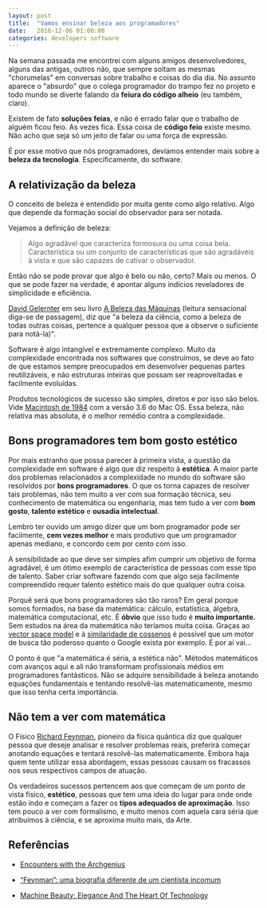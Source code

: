 ```yaml
---
layout: post
title:  "Vamos ensinar beleza aos programadores"
date:   2016-12-06 01:00:00
categories: developers software
---
```


Na semana passada me encontrei com alguns amigos desenvolvedores, alguns das antigas, outros não, que sempre soltam as mesmas "chorumelas" em conversas sobre trabalho e coisas do dia dia. No assunto aparece o "absurdo" que o colega programador do trampo fez no projeto e todo mundo se diverte falando da **feiura do código alheio** (eu também, claro). 

Existem de fato **soluções feias**, e não é errado falar que o trabalho de alguém ficou feio. As vezes fica. Essa coisa de **código feio** existe mesmo. Não acho que seja só um jeito de falar ou uma força de expressão. 

É por esse motivo que nós programadores, devíamos entender mais sobre a **beleza da tecnologia**. Especificamente, do software. 



A relativização da beleza
-------------
O conceito de beleza é entendido por muita gente como algo relativo. Algo que depende da formação social do observador para ser notada.

Vejamos a definição de beleza:

> Algo agradável que caracteriza formosura ou uma coisa bela. Característica ou um conjunto de características que são agradáveis à vista e que são capazes de cativar o observador.
 
Então não se pode provar que algo é belo ou não, certo? Mais ou menos. O que se pode fazer na verdade, é apontar alguns indícios reveladores de simplicidade e eficiência.

[David Gelernter](https://en.wikipedia.org/wiki/David_Gelernter) em seu livro [A Beleza das Máquinas](http://www.americanas.com.br/produto/178757/livro-beleza-das-maquinas) (leitura sensacional diga-se de passagem), diz que "a beleza da ciência, como a beleza de todas outras coisas, pertence a qualquer pessoa que a observe o suficiente para notá-la)". 

Software é algo intangível e extremamente complexo. Muito da complexidade encontrada nos softwares que construímos, se deve ao fato de que estamos sempre preocupados em desenvolver pequenas partes reutilizáveis, e não estruturas inteiras que possam ser reaproveitadas e facilmente evoluídas.

Produtos tecnológicos de sucesso são simples, diretos e por isso são belos. Vide [Macintosh de 1984](http://g1.globo.com/tecnologia/noticia/2014/01/computador-inovador-da-apple-macintosh-completa-30-anos.html) com a versão 3.6 do Mac OS. Essa beleza, não relativa mas absoluta, é o melhor remédio contra a complexidade.

Bons programadores tem bom gosto estético
----

Por mais estranho que possa parecer à primeira vista, a questão da complexidade em software é algo que diz respeito à **estética**. A maior parte dos problemas relacionados a complexidade no mundo do software são resolvidos por **bons programadores**. O que os torna capazes de resolver tais problemas, não tem muito a ver com sua formação técnica, seu conhecimento de matemática ou engenharia, mas tem tudo a ver com **bom gosto**, **talento estético** e **ousadia intelectual**.

Lembro ter ouvido um amigo dizer que um bom programador pode ser facilmente, **cem vezes melhor** e mais produtivo que um programador apenas mediano, e concordo cem por cento com isso. 

A sensibilidade ao que deve ser simples afim cumprir um objetivo de forma agradável, é um ótimo exemplo de característica de pessoas com esse tipo de talento. Saber criar software fazendo com que algo seja facilmente compreendido requer talento estético mais do que qualquer outra coisa.

Porquê será que bons programadores são tão raros? Em geral porque somos formados, na base da matemática: cálculo, estatística, álgebra, matemática computacional, etc. É **óbvio** que isso tudo é **muito importante.** Sem estudos na área da matemática não teríamos muita coisa. Graças ao [vector space model](https://en.wikipedia.org/wiki/Vector_space_model) e à [similaridade de cossenos](https://en.wikipedia.org/wiki/Cosine_similarity) é possível que um motor de busca tão poderoso quanto o Google exista por exemplo. E por aí vai... 

O ponto é que "a matemática é séria, a estética não". Métodos matemáticos com avanços aqui e ali não transformam profissionais médios em programadores fantásticos. Não se adquire sensibilidade á beleza anotando equações fundamentais e tentando resolvê-las matematicamente, mesmo que isso tenha certa importância.

Não tem a ver com matemática
----
O Físico [Richard Feynman](https://pt.wikipedia.org/wiki/Richard_Feynman), pioneiro da física quântica diz que qualquer pessoa que deseje analisar e resolver problemas reais, preferirá começar anotando equações e tentará resolvê-las matematicamente. Embora haja quem tente utilizar essa abordagem, essas pessoas causam os fracassos nos seus respectivos campos de atuação. 

Os verdadeiros sucessos pertencem aos que começam de um ponto de vista físico, **estético**, pessoas que tem uma ideia do lugar para onde onde estão indo e começam a fazer os **tipos adequados de aproximação**. Isso tem pouco a ver com formalismo, e muito menos com aquela cara séria que atribuímos à ciência, e se aproxima muito mais, da Arte.


Referências
-------------
- [Encounters with the Archgenius](http://time.com/4236974/encounters-with-the-archgenius/)

- [“Feynman”: uma biografia diferente de um cientista incomum](http://oglobo.globo.com/sociedade/ciencia/feynman-uma-biografia-diferente-de-um-cientista-incomum-3868395)

- [Machine Beauty: Elegance And The Heart Of Technology](https://www.amazon.com/Machine-Beauty-Elegance-Technology-Masterminds/dp/046504316X)
